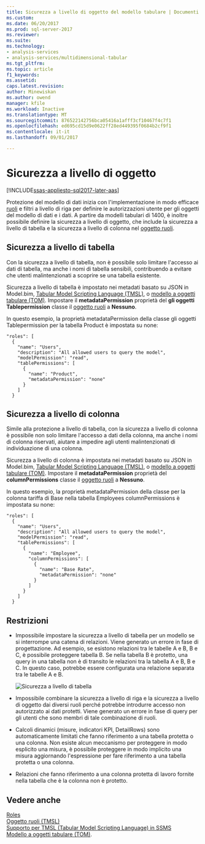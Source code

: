 ```yaml
---
title: Sicurezza a livello di oggetto del modello tabulare | Documenti Microsoft
ms.custom: 
ms.date: 06/20/2017
ms.prod: sql-server-2017
ms.reviewer: 
ms.suite: 
ms.technology:
- analysis-services
- analysis-services/multidimensional-tabular
ms.tgt_pltfrm: 
ms.topic: article
f1_keywords: 
ms.assetid: 
caps.latest.revision: 
author: Minewiskan
ms.author: owend
manager: kfile
ms.workload: Inactive
ms.translationtype: MT
ms.sourcegitcommit: 876522142756bca05416a1afff3cf10467f4c7f1
ms.openlocfilehash: ed695cd15d9e0622ff28ed449395f0684b2cf9f1
ms.contentlocale: it-it
ms.lasthandoff: 09/01/2017

---
```

# <a name="object-level-security"></a>Sicurezza a livello di oggetto

[!INCLUDE[ssas-appliesto-sql2017-later-aas](../../includes/ssas-appliesto-sql2017-later-aas.md)]

Protezione del modello di dati inizia con l'implementazione in modo efficace [ruoli](../../analysis-services/tabular-models/roles-ssas-tabular.md) e filtri a livello di riga per definire le autorizzazioni utente per gli oggetti del modello di dati e i dati. A partire da modelli tabulari di 1400, è inoltre possibile definire la sicurezza a livello di oggetto, che include la sicurezza a livello di tabella e la sicurezza a livello di colonna nel [oggetto ruoli](../../analysis-services/tabular-models-scripting-language-objects/roles-object-tmsl.md).

## <a name="table-level-security"></a>Sicurezza a livello di tabella

Con la sicurezza a livello di tabella, non è possibile solo limitare l'accesso ai dati di tabella, ma anche i nomi di tabella sensibili, contribuendo a evitare che utenti malintenzionati a scoprire se una tabella esistente. 

 Sicurezza a livello di tabella è impostato nei metadati basato su JSON in Model.bim, [Tabular Model Scripting Language (TMSL)](../../analysis-services/tabular-model-scripting-language-tmsl-reference.md), o [modello a oggetti tabulare (TOM)](../../analysis-services/tabular-model-programming-compatibility-level-1200/introduction-to-the-tabular-object-model-tom-in-analysis-services-amo.md). Impostare il **metadataPermission** proprietà del **gli oggetti Tablepermission** classe il [oggetto ruoli](../../analysis-services/tabular-models-scripting-language-objects/roles-object-tmsl.md) a **Nessuno**.

In questo esempio, la proprietà metadataPermission della classe gli oggetti Tablepermission per la tabella Product è impostata su none:

```
"roles": [
  {
    "name": "Users",
    "description": "All allowed users to query the model",
    "modelPermission": "read",
    "tablePermissions": [
      {
        "name": "Product",
        "metadataPermission": "none"
      }
    ]
  }
```

## <a name="column-level-security"></a>Sicurezza a livello di colonna

Simile alla protezione a livello di tabella, con la sicurezza a livello di colonna è possibile non solo limitare l'accesso a dati della colonna, ma anche i nomi di colonna riservati, aiutare a impedire agli utenti malintenzionati di individuazione di una colonna.

 Sicurezza a livello di colonna è impostata nei metadati basato su JSON in Model.bim, [Tabular Model Scripting Language (TMSL)](../../analysis-services/tabular-model-scripting-language-tmsl-reference.md), o [modello a oggetti tabulare (TOM)](../../analysis-services/tabular-model-programming-compatibility-level-1200/introduction-to-the-tabular-object-model-tom-in-analysis-services-amo.md). Impostare il **metadataPermission** proprietà del **columnPermissions** classe il [oggetto ruoli](../../analysis-services/tabular-models-scripting-language-objects/roles-object-tmsl.md) a **Nessuno**.

In questo esempio, la proprietà metadataPermission della classe per la colonna tariffa di Base nella tabella Employees columnPermissions è impostata su none:

```
"roles": [
  {
    "name": "Users",
    "description": "All allowed users to query the model",
    "modelPermission": "read",
    "tablePermissions": [
      {
        "name": "Employee",
        "columnPermissions": [
          {
            "name": "Base Rate",
            "metadataPermission": "none"
          }
        ]
      }
    ]
  }
```

## <a name="restrictions"></a>Restrizioni

*  Impossibile impostare la sicurezza a livello di tabella per un modello se si interrompe una catena di relazioni. Viene generato un errore in fase di progettazione.
 Ad esempio, se esistono relazioni tra le tabelle A e B, B e C, è possibile proteggere tabella B. Se nella tabella B è protetto, una query in una tabella non è di transito le relazioni tra la tabella A e B, B e C. In questo caso, potrebbe essere configurata una relazione separata tra le tabelle A e B.

    ![Sicurezza a livello di tabella](../../analysis-services/tabular-models/media/ssas-ols.png)  


*  Impossibile combinare la sicurezza a livello di riga e la sicurezza a livello di oggetto dai diversi ruoli perché potrebbe introdurre accesso non autorizzato ai dati protetti. Viene generato un errore in fase di query per gli utenti che sono membri di tale combinazione di ruoli.

*  Calcoli dinamici (misure, indicatori KPI, DetailRows) sono automaticamente limitati che fanno riferimento a una tabella protetta o una colonna. Non esiste alcun meccanismo per proteggere in modo esplicito una misura, è possibile proteggere in modo implicito una misura aggiornando l'espressione per fare riferimento a una tabella protetta o una colonna.

*  Relazioni che fanno riferimento a una colonna protetta di lavoro fornite nella tabella che è la colonna non è protetto.




## <a name="see-also"></a>Vedere anche  
[Roles](../../analysis-services/tabular-models/roles-ssas-tabular.md)  
[Oggetto ruoli (TMSL)](../../analysis-services/tabular-models-scripting-language-objects/roles-object-tmsl.md)  
[Supporto per TMSL (Tabular Model Scripting Language) in SSMS](../../analysis-services/tabular-model-scripting-language-tmsl-reference.md)  
[Modello a oggetti tabulare (TOM)](../../analysis-services/tabular-model-programming-compatibility-level-1200/introduction-to-the-tabular-object-model-tom-in-analysis-services-amo.md).

  

